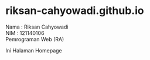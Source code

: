 # riksan-cahyowadi.github.io

Nama  : Riksan Cahyowadi <br>
NIM   : 121140106 <br>
Pemrograman Web (RA) <br>

Ini Halaman Homepage
